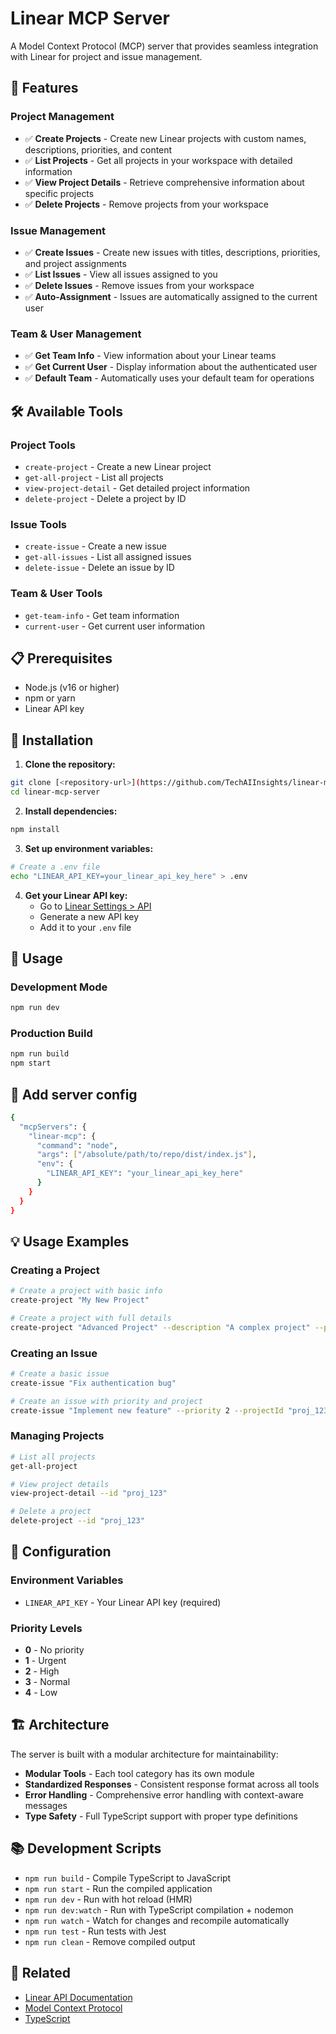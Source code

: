 # Linear MCP Server

A Model Context Protocol (MCP) server that provides seamless integration with Linear for project and issue management.

## 🚀 Features

### Project Management
- ✅ **Create Projects** - Create new Linear projects with custom names, descriptions, priorities, and content
- ✅ **List Projects** - Get all projects in your workspace with detailed information
- ✅ **View Project Details** - Retrieve comprehensive information about specific projects
- ✅ **Delete Projects** - Remove projects from your workspace

### Issue Management
- ✅ **Create Issues** - Create new issues with titles, descriptions, priorities, and project assignments
- ✅ **List Issues** - View all issues assigned to you
- ✅ **Delete Issues** - Remove issues from your workspace
- ✅ **Auto-Assignment** - Issues are automatically assigned to the current user

### Team & User Management
- ✅ **Get Team Info** - View information about your Linear teams
- ✅ **Get Current User** - Display information about the authenticated user
- ✅ **Default Team** - Automatically uses your default team for operations

## 🛠️ Available Tools

### Project Tools
- `create-project` - Create a new Linear project
- `get-all-project` - List all projects
- `view-project-detail` - Get detailed project information
- `delete-project` - Delete a project by ID

### Issue Tools
- `create-issue` - Create a new issue
- `get-all-issues` - List all assigned issues
- `delete-issue` - Delete an issue by ID

### Team & User Tools
- `get-team-info` - Get team information
- `current-user` - Get current user information

## 📋 Prerequisites

- Node.js (v16 or higher)
- npm or yarn
- Linear API key

## 🔧 Installation

1. **Clone the repository:**
```bash
git clone [<repository-url>](https://github.com/TechAIInsights/linear-mcp-server.git)
cd linear-mcp-server
```

2. **Install dependencies:**
```bash
npm install
```

3. **Set up environment variables:**
```bash
# Create a .env file
echo "LINEAR_API_KEY=your_linear_api_key_here" > .env
```

4. **Get your Linear API key:**
   - Go to [Linear Settings > API](https://linear.app/settings/account/security)
   - Generate a new API key
   - Add it to your `.env` file

## 🚀 Usage

### Development Mode
```bash
npm run dev
```

### Production Build
```bash
npm run build
npm start
```


## 📁 Add server config 
```bash
{
  "mcpServers": {
    "linear-mcp": {
      "command": "node",
      "args": ["/absolute/path/to/repo/dist/index.js"],
      "env": {
        "LINEAR_API_KEY": "your_linear_api_key_here"
      }
    }
  }
}
```


## 💡 Usage Examples

### Creating a Project
```bash
# Create a project with basic info
create-project "My New Project"

# Create a project with full details
create-project "Advanced Project" --description "A complex project" --priority "high" --content "Project details here"
```

### Creating an Issue
```bash
# Create a basic issue
create-issue "Fix authentication bug"

# Create an issue with priority and project
create-issue "Implement new feature" --priority 2 --projectId "proj_123"
```

### Managing Projects
```bash
# List all projects
get-all-project

# View project details
view-project-detail --id "proj_123"

# Delete a project
delete-project --id "proj_123"
```

## 🔧 Configuration

### Environment Variables
- `LINEAR_API_KEY` - Your Linear API key (required)

### Priority Levels
- **0** - No priority
- **1** - Urgent
- **2** - High
- **3** - Normal
- **4** - Low

## 🏗️ Architecture

The server is built with a modular architecture for maintainability:

- **Modular Tools** - Each tool category has its own module
- **Standardized Responses** - Consistent response format across all tools
- **Error Handling** - Comprehensive error handling with context-aware messages
- **Type Safety** - Full TypeScript support with proper type definitions

## 📚 Development Scripts

- `npm run build` - Compile TypeScript to JavaScript
- `npm run start` - Run the compiled application
- `npm run dev` - Run with hot reload (HMR)
- `npm run dev:watch` - Run with TypeScript compilation + nodemon
- `npm run watch` - Watch for changes and recompile automatically
- `npm run test` - Run tests with Jest
- `npm run clean` - Remove compiled output


## 🔗 Related

- [Linear API Documentation](https://developers.linear.app/)
- [Model Context Protocol](https://modelcontextprotocol.io/)
- [TypeScript](https://www.typescriptlang.org/)
